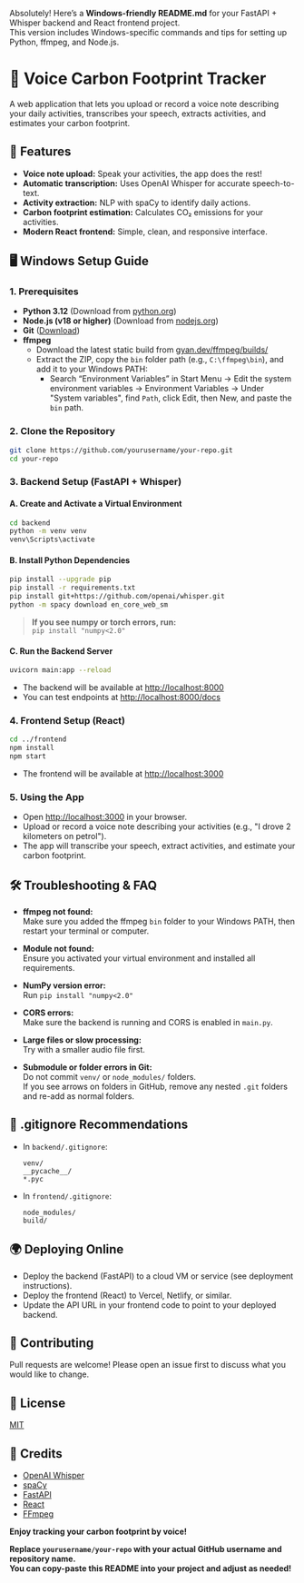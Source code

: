 Absolutely! Here’s a **Windows-friendly README.md** for your FastAPI + Whisper backend and React frontend project.  
This version includes Windows-specific commands and tips for setting up Python, ffmpeg, and Node.js.

# 🌱 Voice Carbon Footprint Tracker

A web application that lets you upload or record a voice note describing your daily activities, transcribes your speech, extracts activities, and estimates your carbon footprint.

## 🚀 Features

- **Voice note upload:** Speak your activities, the app does the rest!
- **Automatic transcription:** Uses OpenAI Whisper for accurate speech-to-text.
- **Activity extraction:** NLP with spaCy to identify daily actions.
- **Carbon footprint estimation:** Calculates CO₂ emissions for your activities.
- **Modern React frontend:** Simple, clean, and responsive interface.

## 🖥️ Windows Setup Guide

### 1. Prerequisites

- **Python 3.12** (Download from [python.org](https://www.python.org/downloads/))
- **Node.js (v18 or higher)** (Download from [nodejs.org](https://nodejs.org/))
- **Git** ([Download](https://git-scm.com/download/win))
- **ffmpeg**  
  - Download the latest static build from [gyan.dev/ffmpeg/builds/](https://www.gyan.dev/ffmpeg/builds/)
  - Extract the ZIP, copy the `bin` folder path (e.g., `C:\ffmpeg\bin`), and add it to your Windows PATH:
    - Search “Environment Variables” in Start Menu → Edit the system environment variables → Environment Variables → Under "System variables", find `Path`, click Edit, then New, and paste the `bin` path.

### 2. Clone the Repository

```sh
git clone https://github.com/yourusername/your-repo.git
cd your-repo
```

### 3. Backend Setup (FastAPI + Whisper)

#### A. Create and Activate a Virtual Environment

```sh
cd backend
python -m venv venv
venv\Scripts\activate
```

#### B. Install Python Dependencies

```sh
pip install --upgrade pip
pip install -r requirements.txt
pip install git+https://github.com/openai/whisper.git
python -m spacy download en_core_web_sm
```

> **If you see numpy or torch errors, run:**  
> `pip install "numpy<2.0"`

#### C. Run the Backend Server

```sh
uvicorn main:app --reload
```

- The backend will be available at [http://localhost:8000](http://localhost:8000)
- You can test endpoints at [http://localhost:8000/docs](http://localhost:8000/docs)

### 4. Frontend Setup (React)

```sh
cd ../frontend
npm install
npm start
```

- The frontend will be available at [http://localhost:3000](http://localhost:3000)

### 5. Using the App

- Open [http://localhost:3000](http://localhost:3000) in your browser.
- Upload or record a voice note describing your activities (e.g., "I drove 2 kilometers on petrol").
- The app will transcribe your speech, extract activities, and estimate your carbon footprint.

## 🛠️ Troubleshooting & FAQ

- **ffmpeg not found:**  
  Make sure you added the ffmpeg `bin` folder to your Windows PATH, then restart your terminal or computer.

- **Module not found:**  
  Ensure you activated your virtual environment and installed all requirements.

- **NumPy version error:**  
  Run `pip install "numpy<2.0"`

- **CORS errors:**  
  Make sure the backend is running and CORS is enabled in `main.py`.

- **Large files or slow processing:**  
  Try with a smaller audio file first.

- **Submodule or folder errors in Git:**  
  Do not commit `venv/` or `node_modules/` folders.  
  If you see arrows on folders in GitHub, remove any nested `.git` folders and re-add as normal folders.

## 📝 .gitignore Recommendations

- In `backend/.gitignore`:
  ```
  venv/
  __pycache__/
  *.pyc
  ```

- In `frontend/.gitignore`:
  ```
  node_modules/
  build/
  ```

## 🌍 Deploying Online

- Deploy the backend (FastAPI) to a cloud VM or service (see deployment instructions).
- Deploy the frontend (React) to Vercel, Netlify, or similar.
- Update the API URL in your frontend code to point to your deployed backend.

## 🤝 Contributing

Pull requests are welcome! Please open an issue first to discuss what you would like to change.

## 📄 License

[MIT](LICENSE)

## 🙏 Credits

- [OpenAI Whisper](https://github.com/openai/whisper)
- [spaCy](https://spacy.io/)
- [FastAPI](https://fastapi.tiangolo.com/)
- [React](https://react.dev/)
- [FFmpeg](https://ffmpeg.org/)

**Enjoy tracking your carbon footprint by voice!**

**Replace `yourusername/your-repo` with your actual GitHub username and repository name.  
You can copy-paste this README into your project and adjust as needed!**
